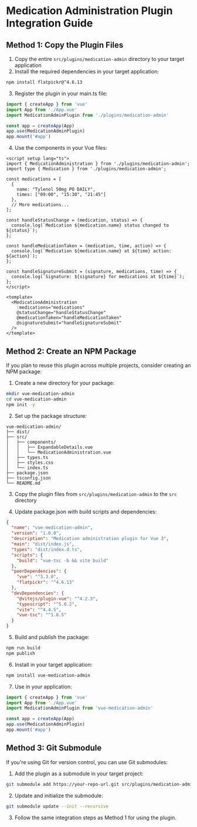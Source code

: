 # Medication Administration Plugin Integration Guide

## Method 1: Copy the Plugin Files

1. Copy the entire `src/plugins/medication-admin` directory to your target application
2. Install the required dependencies in your target application:

```bash
npm install flatpickr@^4.6.13
```

3. Register the plugin in your main.ts file:

```typescript
import { createApp } from 'vue'
import App from './App.vue'
import MedicationAdminPlugin from './plugins/medication-admin'

const app = createApp(App)
app.use(MedicationAdminPlugin)
app.mount('#app')
```

4. Use the components in your Vue files:

```vue
<script setup lang="ts">
import { MedicationAdministration } from './plugins/medication-admin';
import type { Medication } from './plugins/medication-admin';

const medications = [
  {
    name: "Tylenol 50mg PO DAILY",
    times: ["09:00", "15:30", "21:45"]
  },
  // More medications...
];

const handleStatusChange = (medication, status) => {
  console.log(`Medication ${medication.name} status changed to ${status}`);
};

const handleMedicationTaken = (medication, time, action) => {
  console.log(`Medication ${medication.name} at ${time} action: ${action}`);
};

const handleSignatureSubmit = (signature, medications, time) => {
  console.log(`Signature: ${signature} for medications at ${time}`);
};
</script>

<template>
  <MedicationAdministration 
    :medications="medications"
    @statusChange="handleStatusChange"
    @medicationTaken="handleMedicationTaken"
    @signatureSubmit="handleSignatureSubmit"
  />
</template>
```

## Method 2: Create an NPM Package

If you plan to reuse this plugin across multiple projects, consider creating an NPM package:

1. Create a new directory for your package:
```bash
mkdir vue-medication-admin
cd vue-medication-admin
npm init -y
```

2. Set up the package structure:
```
vue-medication-admin/
├── dist/
├── src/
│   ├── components/
│   │   ├── ExpandableDetails.vue
│   │   └── MedicationAdministration.vue
│   ├── types.ts
│   ├── styles.css
│   └── index.ts
├── package.json
├── tsconfig.json
└── README.md
```

3. Copy the plugin files from `src/plugins/medication-admin` to the `src` directory

4. Update package.json with build scripts and dependencies:
```json
{
  "name": "vue-medication-admin",
  "version": "1.0.0",
  "description": "Medication administration plugin for Vue 3",
  "main": "dist/index.js",
  "types": "dist/index.d.ts",
  "scripts": {
    "build": "vue-tsc -b && vite build"
  },
  "peerDependencies": {
    "vue": "^3.3.0",
    "flatpickr": "^4.6.13"
  },
  "devDependencies": {
    "@vitejs/plugin-vue": "^4.2.3",
    "typescript": "^5.0.2",
    "vite": "^4.4.5",
    "vue-tsc": "^1.8.5"
  }
}
```

5. Build and publish the package:
```bash
npm run build
npm publish
```

6. Install in your target application:
```bash
npm install vue-medication-admin
```

7. Use in your application:
```typescript
import { createApp } from 'vue'
import App from './App.vue'
import MedicationAdminPlugin from 'vue-medication-admin'

const app = createApp(App)
app.use(MedicationAdminPlugin)
app.mount('#app')
```

## Method 3: Git Submodule

If you're using Git for version control, you can use Git submodules:

1. Add the plugin as a submodule in your target project:
```bash
git submodule add https://your-repo-url.git src/plugins/medication-admin
```

2. Update and initialize the submodule:
```bash
git submodule update --init --recursive
```

3. Follow the same integration steps as Method 1 for using the plugin.